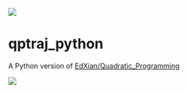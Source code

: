 [![](https://i.imgur.com/V9L34qE.png)](http://ncrl.nctu.edu.tw)

# qptraj_python

A Python version of [EdXian/Quadratic_Programming](https://github.com/EdXian/Quadratic_Programming)

![](https://github.com/showaykerker/qptraj_python/blob/master/img/qptest.gif)

